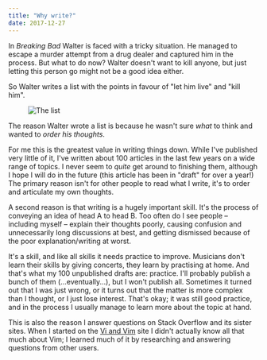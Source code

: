 ```yaml
---
title: "Why write?"
date: 2017-12-27
---
```


In *Breaking Bad* Walter is faced with a tricky situation. He managed to escape
a murder attempt from a drug dealer and captured him in the process. But what to
do now? Walter doesn't want to kill anyone, but just letting this person go
might not be a good idea either.

So Walter writes a list with the points in favour of "let him live" and "kill
him".

<figure><img alt="The list" src="{% include_image ./_images/writing.jpeg %}"></figure>

The reason Walter wrote a list is because he wasn't sure *what* to think and
wanted to *order his thoughts*.

For me this is the greatest value in writing things down. While I've
published very little of it, I've written about 100 articles in the last few
years on a wide range of topics. I never seem to *quite* get around to finishing
them, although I hope I will do in the future (this article has been in "draft"
for over a year!) The primary reason isn't for other people to read what I
write, it's to order and articulate my own thoughts.

A second reason is that writing is a hugely important skill. It's the process of
conveying an idea of head A to head B. Too often do I see people – including
myself – explain their thoughts poorly, causing confusion and unnecessarily long
discussions at best, and getting dismissed because of the poor
explanation/writing at worst.

It's a skill, and like all skills it needs practice to improve. Musicians don't
learn their skills by giving concerts, they learn by practising at home. And
that's what my 100 unpublished drafts are: practice. I'll probably publish a
bunch of them (...eventually...), but I won't publish all. Sometimes it turned
out that I was just wrong, or it turns out that the matter is more complex than
I thought, or I just lose interest. That's okay; it was still good practice, and
in the process I usually manage to learn more about the topic at hand.

This is also the reason I answer questions on Stack Overflow and its sister
sites. When I started on the [Vi and Vim](https://vi.stackexchange.com/users/51)
site I didn't actually know all that much about Vim; I learned much of it by
researching and answering questions from other users.

